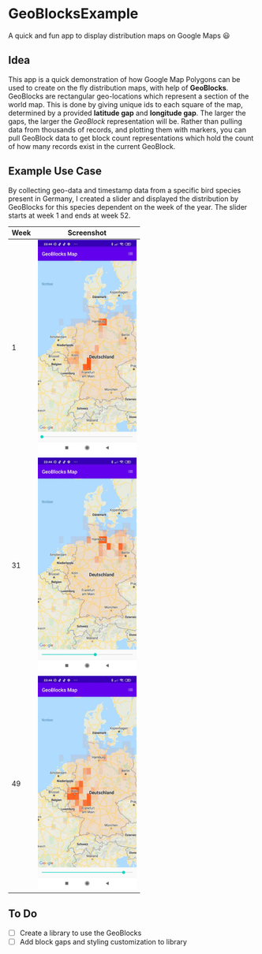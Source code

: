 # GeoBlocksExample
A quick and fun app to display distribution maps on Google Maps :smiley:

Idea
---
This app is a quick demonstration of how Google Map Polygons can be used to create on the fly distribution maps, with help of **GeoBlocks**. GeoBlocks are rectangular geo-locations which represent a section of the world map. This is done by giving unique ids to each square of the map, determined by a provided **latitude gap** and **longitude gap**. The larger the gaps, the larger the *GeoBlock* representation will be. Rather than pulling data from thousands of records, and plotting them with markers, you can pull GeoBlock data to get block count representations which hold the count of how many records exist in the current GeoBlock.

Example Use Case
---
By collecting geo-data and timestamp data from a specific bird species present in Germany, I created a slider and displayed the distribution by GeoBlocks for this species dependent on the week of the year. The slider starts at week 1 and ends at week 52.

| Week          | Screenshot      |
| ------------- |:-------------:|
| 1      |  <img src="Screenshot_2020-10-31-23-44-37-681_com.ipifanisoft.geoblocksexample.jpg" alt="drawing" width="200"/> |
| 31     |  <img src="Screenshot_2020-10-31-23-44-43-793_com.ipifanisoft.geoblocksexample.jpg" alt="drawing" width="200"/>  | 
| 49     |  <img src="Screenshot_2020-10-31-23-44-49-307_com.ipifanisoft.geoblocksexample.jpg" alt="drawing" width="200"/>  |

To Do
---
- [ ] Create a library to use the GeoBlocks
- [ ] Add block gaps and styling customization to library
